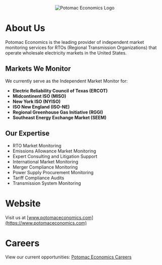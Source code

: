 <p align="center">
  <img src="https://www.potomaceconomics.com/wp-content/themes/potomac/img/site-logo.svg" alt="Potomac Economics Logo">
</p>

# About Us

Potomac Economics is the leading provider of independent market monitoring services for RTOs (Regional Transmission Organizations) that operate wholesale electricity markets in the United States.

## Markets We Monitor

We currently serve as the Independent Market Monitor for:
- **Electric Reliability Council of Texas (ERCOT)**
- **Midcontinent ISO (MISO)**
- **New York ISO (NYISO)**
- **ISO New England (ISO-NE)**
- **Regional Greenhouse Gas Initiative (RGGI)**
- **Southeast Energy Exchange Market (SEEM)**

## Our Expertise

- RTO Market Monitoring
- Emissions Allowance Market Monitoring
- Expert Consulting and Litigation Support
- International Market Monitoring
- Merger Compliance Monitoring
- Power Supply Procurement Monitoring
- Tariff Compliance Audits
- Transmission System Monitoring

# Website
Visit us at [www.potomaceconomics.com](https://www.potomaceconomics.com)

# Careers

View our current opportunities: [Potomac Economics Careers](https://www.potomaceconomics.com/careers/)
